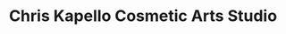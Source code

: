 ---
title: "Chris Kapello Cosmetic Arts Studio"
url: /cary/chris-kapello-cosmetic-arts-studio/
shop: hairdresser
---